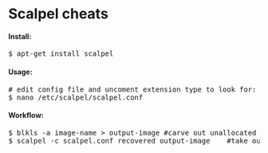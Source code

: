 Scalpel cheats
==============

<h4>Install:</h4>
<pre>
$ apt-get install scalpel
</pre>

<h4>Usage:</h4>
<pre>
# edit config file and uncoment extension type to look for:
$ nano /etc/scalpel/scalpel.conf
</pre>

<h4>Workflow:</h4>
<pre>
$ blkls -a image-name &gt; output-image	#carve out unallocated space and saved it to an output image
$ scalpel -c scalpel.conf recovered output-image	#take output image and run scalpel on it
</pre>

